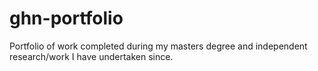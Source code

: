 # ghn-portfolio
Portfolio of work completed during my masters degree and independent research/work I have undertaken since.
